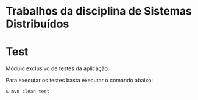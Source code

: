 # Trabalhos da disciplina de Sistemas Distribuídos

# Test

Módulo exclusivo de testes da aplicação.

Para executar os testes basta executar o comando abaixo:

```
$ mvn clean test
```

